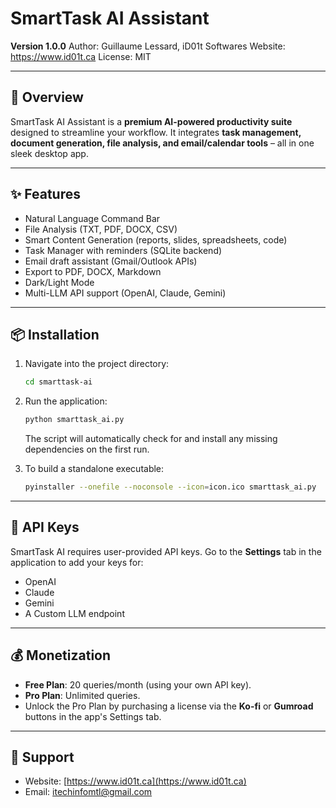 # SmartTask AI Assistant
**Version 1.0.0**
Author: Guillaume Lessard, iD01t Softwares
Website: https://www.id01t.ca
License: MIT

---

## 🚀 Overview
SmartTask AI Assistant is a **premium AI-powered productivity suite** designed to streamline your workflow.
It integrates **task management, document generation, file analysis, and email/calendar tools** – all in one sleek desktop app.

---

## ✨ Features
- Natural Language Command Bar
- File Analysis (TXT, PDF, DOCX, CSV)
- Smart Content Generation (reports, slides, spreadsheets, code)
- Task Manager with reminders (SQLite backend)
- Email draft assistant (Gmail/Outlook APIs)
- Export to PDF, DOCX, Markdown
- Dark/Light Mode
- Multi-LLM API support (OpenAI, Claude, Gemini)

---

## 📦 Installation
1.  Navigate into the project directory:
    ```bash
    cd smarttask-ai
    ```
2.  Run the application:
    ```bash
    python smarttask_ai.py
    ```
    The script will automatically check for and install any missing dependencies on the first run.

3.  To build a standalone executable:
    ```bash
    pyinstaller --onefile --noconsole --icon=icon.ico smarttask_ai.py
    ```

---

## 🔑 API Keys

SmartTask AI requires user-provided API keys. Go to the **Settings** tab in the application to add your keys for:

*   OpenAI
*   Claude
*   Gemini
*   A Custom LLM endpoint

---

## 💰 Monetization

*   **Free Plan**: 20 queries/month (using your own API key).
*   **Pro Plan**: Unlimited queries.
*   Unlock the Pro Plan by purchasing a license via the **Ko-fi** or **Gumroad** buttons in the app's Settings tab.

---

## 📩 Support

*   Website: [https://www.id01t.ca](https://www.id01t.ca)
*   Email: [itechinfomtl@gmail.com](mailto:itechinfomtl@gmail.com)
